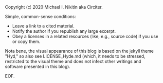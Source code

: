 Copyright (c) 2020 Michael I. Nikitin aka Circiter.

Simple, common-sense conditions:
- Leave a link to a cited material.
- Notify the author if you republish any large excerpt.
- Obey a licenses in a related resources (like, e.g., source code) if you use or copy them.

Nota bene, the visual appearance of this blog is based on the jekyll theme "Hyd,"
so also see LICENSE_Hyde.md (which, it needs to be stressed, restricted
to the visual theme and does not infect other writings and software presented in this blog).

EOF.
